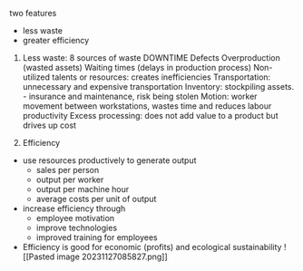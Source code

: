 two features
- less waste
- greater efficiency

1. Less waste: 8 sources of waste DOWNTIME
Defects
Overproduction (wasted assets)
Waiting times (delays in production process)
Non-utilized talents or resources: creates inefficiencies
Transportation: unnecessary and expensive transportation
Inventory: stockpiling assets. - insurance and maintenance, risk being stolen
Motion: worker movement between workstations, wastes time and reduces labour productivity
Excess processing: does not add value to a product but drives up cost

2. Efficiency
- use resources productively to generate output
	- sales per person
	- output per worker
	- output per machine hour
	- average costs per unit of output
- increase efficiency through
	- employee motivation
	- improve technologies
	- improved training for employees
- Efficiency is good for economic (profits) and ecological sustainability
![[Pasted image 20231127085827.png]]